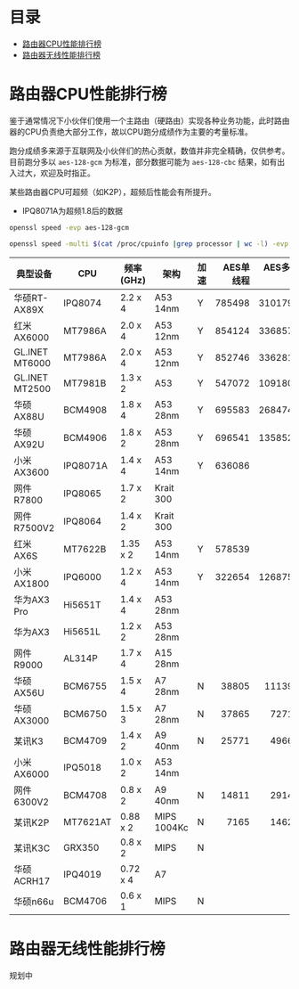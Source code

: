 # 目录

* [路由器CPU性能排行榜](#路由器CPU性能排行榜)
* [路由器无线性能排行榜](#路由器无线性能排行榜)

# 路由器CPU性能排行榜

鉴于通常情况下小伙伴们使用一个主路由（硬路由）实现各种业务功能，此时路由器的CPU负责绝大部分工作，故以CPU跑分成绩作为主要的考量标准。

跑分成绩多来源于互联网及小伙伴们的热心贡献，数值并非完全精确，仅供参考。目前跑分多以 `aes-128-gcm` 为标准，部分数据可能为 `aes-128-cbc` 结果，如有出入过大，欢迎及时指正。

某些路由器CPU可超频（如K2P），超频后性能会有所提升。

* IPQ8071A为超频1.8后的数据

```bash
openssl speed -evp aes-128-gcm
```

```bash
openssl speed -multi $(cat /proc/cpuinfo |grep processor | wc -l) -evp aes-128-gcm
```

| 典型设备      | CPU     | 频率(GHz) | 架构       | 加速 | AES单线程 | AES多线程 | DMIPS |
|--------------|---------|-----------|------------|-----|---------:|---------:|------:|
| 华硕RT-AX89X | IPQ8074  | 2.2 x 4  | A53 14nm    | Y   | 785498   | 3101794  | 18400 |
| 红米AX6000   | MT7986A  | 2.0 x 4  | A53 12nm    | Y   | 854124   | 3368572  |   |
| GL.INET MT6000| MT7986A  | 2.0 x 4  | A53 12nm    | Y   | 852746   | 3362810  |   |
| GL.INET MT2500| MT7981B  | 1.3 x 2  | A53     | Y   | 547072   | 1091802  |   |
| 华硕AX88U    | BCM4908  | 1.8 x 4  | A53 28nm    | Y   | 695583   | 2684741  | 16560 |
| 华硕AX92U    | BCM4906  | 1.8 x 2  | A53 28nm    | Y   | 696541   | 1358529  | 8280  |
| 小米AX3600   | IPQ8071A | 1.4 x 4  | A53 14nm    | Y   | 636086   |   |  |
| 网件R7800    | IPQ8065  | 1.7 x 2  | Krait 300   |     |    |   |  |
| 网件R7500V2  | IPQ8064  | 1.4 x 2  | Krait 300   |     |    |   |  |
| 红米AX6S     | MT7622B  | 1.35 x 2 | A53 14nm    | Y   | 578539   |   |  |
| 小米AX1800   | IPQ6000  | 1.2 x 4  | A53 14nm    | Y   | 322654   | 1268751  | 11040 |
| 华为AX3 Pro  | Hi5651T  | 1.4 x 4  | A53 28nm    |     |    |   | 12880 |
| 华为AX3      | Hi5651L  | 1.2 x 2  | A53 28nm    |     |    |   | 5520 |
| 网件R9000    | AL314P   | 1.7 x 4  | A15 28nm    |     |    |   |  |
| 华硕AX56U    | BCM6755  | 1.5 x 4  | A7 28nm     | N   | 38805    | 111395   | 11400 |
| 华硕AX3000   | BCM6750  | 1.5 x 3  | A7 28nm     | N   | 37865    | 72714    | 8550  |
| 某讯K3       | BCM4709  | 1.4 x 2  | A9 40nm     | N   | 25771    | 49662    |       |
| 小米AX6000   | IPQ5018  | 1.0 x 2  | A53 14nm    |     |    |   | 4600  |
| 网件6300V2   | BCM4708  | 0.8 x 2  | A9 40nm     | N   | 14811    | 29145    |       |
| 某讯K2P      | MT7621AT | 0.88 x 2 | MIPS 1004Kc | N   | 7165     | 14623    | 2640  |
| 某讯K3C      | GRX350   | 0.8 x 2  | MIPS        | N   |    |     |   |
| 华硕ACRH17   | IPQ4019  | 0.72 x 4 | A7          |     |    |     |   |
| 华硕n66u     | BCM4706  | 0.6 x 1  | MIPS        | N   |    |     |   |


# 路由器无线性能排行榜

规划中

